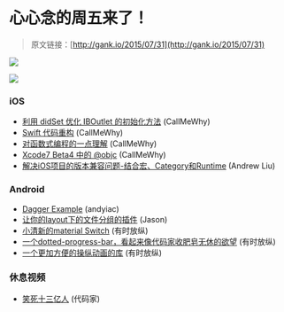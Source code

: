 # 心心念的周五来了！

> 原文链接：[http://gank.io/2015/07/31](http://gank.io/2015/07/31)

![](http://ww2.sinaimg.cn/large/7a8aed7bgw1eukj6vosygj20gs0p0act.jpg)

![](http://ww1.sinaimg.cn/large/610dc034gw1eultndrql0j20da07b3z1.jpg)

### iOS

* [利用 didSet 优化 IBOutlet 的初始化方法](http://natashatherobot.com/ios) (CallMeWhy)
* [Swift 代码重构](http://christiantietze.de/posts/2015/07/refactoring) (CallMeWhy)
* [对函数式编程的一点理解](https://github.com/nixzhu/dev) (CallMeWhy)
* [Xcode7 Beta4 中的 @objc](http://scottberrevoets.com/2015/07/23/at) (CallMeWhy)
* [解决iOS项目的版本兼容问题-结合宏、Category和Runtime](http://tutuge.me/2015/07/25/compatibility) (Andrew Liu)

### Android

* [Dagger Example](https://github.com/swankjesse/android) (andyiac)
* [让你的layout下的文件分组的插件](https://github.com/dmytrodanylyk/folding) (Jason)
* [小清新的material Switch](https://github.com/glomadrian/material) (有时放纵)
* [一个dotted-progress-bar，看起来像代码家收肥皂无休的欲望](https://github.com/igortrncic/dotted) (有时放纵)
* [一个更加方便的操纵动画的库](https://github.com/blundell/QuickSand) (有时放纵)

### 休息视频

* [笑死十三亿人](http://video.weibo.com/show?fid=1034) (代码家)

